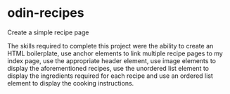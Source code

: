 # odin-recipes

Create a simple recipe page

The skills required to complete this project were the ability to create an HTML boilerplate, use anchor elements to link multiple recipe pages to my index page, use the appropriate header element, use image elements to display the 
aforementioned recipes, use the unordered list element to display the ingredients required for each recipe and use an ordered list element to display the cooking instructions.